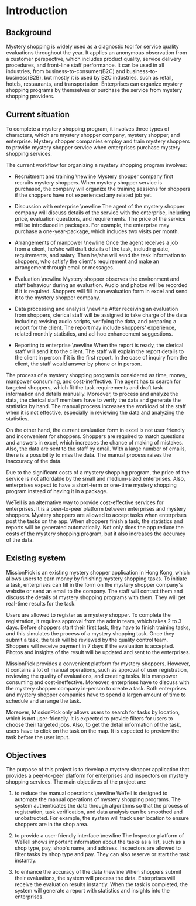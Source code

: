 # Introduction

## Background

Mystery shopping is widely used as a diagnostic tool for service quality evaluations throughout the year. It applies an anonymous observation from a customer perspective, which includes product quality, service delivery procedures, and front-line staff performance. It can be used in all industries, from business-to-consumer(B2C) and business-to-business(B2B), but mostly it is used by B2C industries, such as retail, hotels, restaurants, and transportation. Enterprises can organize mystery shopping programs by themselves or purchase the service from mystery shopping providers. 

## Current situation
To complete a mystery shopping program, it involves three types of characters, which are mystery shopper company, mystery shopper, and enterprise. Mystery shopper companies employ and train mystery shoppers to provide mystery shopper service when enterprises purchase mystery shopping services. 

The current workflow for organizing a mystery shopping program involves:

 - Recruitment and training \newline
    Mystery shopper company first recruits mystery shoppers. When mystery shopper service is purchased, the company will organize the training sessions for shoppers if the shoppers have not experienced any related job yet.

 - Discussion with enterprise \newline
    The agent of the mystery shopper company will discuss details of the service with the enterprise, including price, evaluation questions, and requirements. The price of the service will be introduced in packages. For example, the enterprise may purchase a one-year-package, which includes two visits per month.

 - Arrangements of manpower \newline
    Once the agent receives a job from a client, he/she will draft details of the task, including date, requirements, and salary. Then he/she will send the task information to shoppers, who satisfy the client's requirement and make an arrangement through email or messages. 

 - Evaluation \newline
    Mystery shopper observes the environment and staff behaviour during an evaluation. Audio and photos will be recorded if it is required. Shoppers will fill in an evaluation form in excel and send it to the mystery shopper company. 

 - Data processing and analysis \newline
    After receiving an evaluation from shoppers, clerical staff will be assigned to take charge of the data including revising audio scripts, verifying the data, and preparing a report for the client. The report may include shoppers' experience, related monthly statistics, and ad-hoc enhancement suggestions. 
    
 - Reporting to enterprise \newline
    When the report is ready, the clerical staff will send it to the client. The staff will explain the report details to the client in person if it is the first report. In the case of inquiry from the client, the staff would answer by phone or in person. 

The process of a mystery shopping program is considered as time, money, manpower consuming, and cost-ineffective. The agent has to search for targeted shoppers, which fit the task requirements and draft task information and details manually. Moreover, to process and analyze the data, the clerical staff members have to verify the data and generate the statistics by hand. The manual process increases the workload of the staff when it is not effective, especially in reviewing the data and analyzing the statistics. 

On the other hand, the current evaluation form in excel is not user friendly and inconvenient for shoppers. Shoppers are required to match questions and answers in excel, which increases the chance of making of mistakes. Also, the data are sent to the staff by email. With a large number of emails, there is a possibility to miss the data. The manual process raises the inaccuracy of the data.

Due to the significant costs of a mystery shopping program, the price of the service is not affordable by the small and medium-sized enterprises. Also, enterprises expect to have a short-term or one-time mystery shopping program instead of having it in a package.

WeTell is an alternative way to provide cost-effective services for enterprises. It is a peer-to-peer platform between enterprises and mystery shoppers. Mystery shoppers are allowed to accept tasks when enterprises post the tasks on the app. When shoppers finish a task, the statistics and reports will be generated automatically. Not only does the app reduce the costs of the mystery shopping program, but it also increases the accuracy of the data. 

## Existing system
MissionPick is an existing mystery shopper application in Hong Kong, which allows users to earn money by finishing mystery shopping tasks. To initiate a task, enterprises can fill in the form on the mystery shopper company's website or send an email to the company. The staff will contact them and discuss the details of mystery shopping programs with them. They will get real-time results for the task. 

Users are allowed to register as a mystery shopper. To complete the registration, it requires approval from the admin team, which takes 2 to 3 days. Before shoppers start their first task, they have to finish training tasks, and this simulates the process of a mystery shopping task. Once they submit a task, the task will be reviewed by the quality control team. Shoppers will receive payment in 7 days if the evaluation is accepted. Photos and insights of the result will be updated and sent to the enterprises. 

MissionPick provides a convenient platform for mystery shoppers. However, it contains a lot of manual operations, such as approval of user registration, reviewing the quality of evaluations, and creating tasks. It is manpower consuming and cost-ineffective. Moreover, enterprises have to discuss with the mystery shopper company in-person to create a task. Both enterprises and mystery shopper companies have to spend a largen amount of time to schedule and arrange the task. 

Moreover, MissionPick only allows users to search for tasks by location, which is not user-friendly. It is expected to provide filters for users to choose their targeted jobs. Also, to get the detail information of the task, users have to click on the task on the map. It is expected to preview the task before the user input. 

## Objectives
The purpose of this project is to develop a mystery shopper application that provides a peer-to-peer platform for enterprises and inspectors on mystery shopping services. The main objectives of the project are:

 1. to reduce the manual operations \newline
    WeTell is designed to automate the manual operations of mystery shopping programs. The system authenticates the data through algorithms so that the process of registration, task verification, and data analysis can be smoothed and unobstructed. For example, the system will track user location to ensure shoppers are in the shop area. 

 2. to provide a user-friendly interface \newline
    The Inspector platform of WeTell shows important information about the tasks as a list, such as a shop type, pay, shop's name, and address. Inspectors are allowed to filter tasks by shop type and pay. They can also reserve or start the task instantly.

 3. to enhance the accuracy of the data \newline
    When shoppers submit their evaluations, the system will process the data. Enterprises will receive the evaluation results instantly. When the task is completed, the system will generate a report with statistics and insights into the enterprises. 
